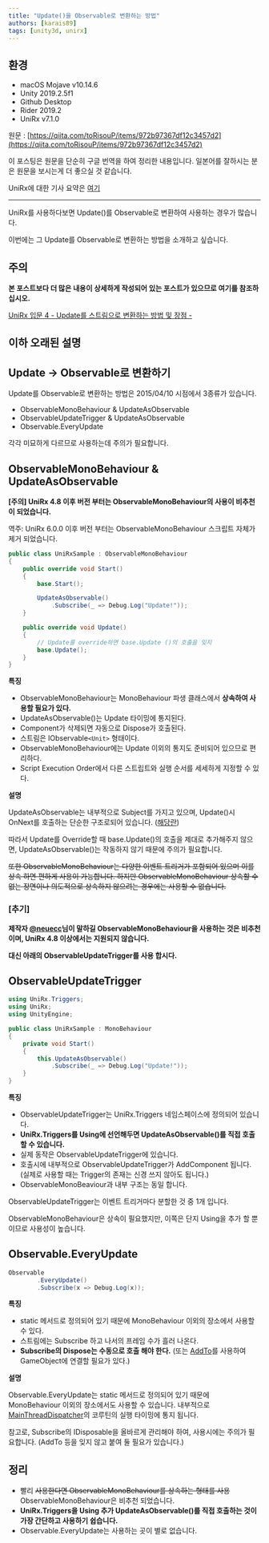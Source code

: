 ```yaml
---
title: "Update()을 Observable로 변환하는 방법"
authors: [karais89]
tags: [unity3d, unirx]
---
```


## 환경

- macOS Mojave v10.14.6
- Unity 2019.2.5f1
- Github Desktop
- Rider 2019.2
- UniRx v7.1.0

원문 : [https://qiita.com/toRisouP/items/972b97367df12c3457d2](https://qiita.com/toRisouP/items/972b97367df12c3457d2)

이 포스팅은 원문을 단순히 구글 번역을 하여 정리한 내용입니다. 일본어를 잘하시는 분은 원문을 보시는게 더 좋으실 것 같습니다. 

UniRx에 대한 기사 요약은 [여기](https://qiita.com/toRisouP/items/48b9fa25df64d3c6a392)

---

UniRx를 사용하다보면 Update()를 Observable로 변환하여 사용하는 경우가 많습니다.

이번에는 그 Update를 Observable로 변환하는 방법을 소개하고 싶습니다.

## 주의

**본 포스트보다 더 많은 내용이 상세하게 작성되어 있는 포스트가 있으므로 여기를 참조하십시오.**

[UniRx 입문 4 - Update를 스트림으로 변환하는 방법 및 장점 -](https://qiita.com/toRisouP/items/30c576c7b0a99f41fb87)

## 이하 오래된 설명

## Update → Observable로 변환하기

Update를 Observable로 변환하는 방법은 2015/04/10 시점에서 3종류가 있습니다.

- ObservableMonoBehaviour & UpdateAsObservable
- ObservableUpdateTrigger & UpdateAsObservable
- Observable.EveryUpdate

각각 미묘하게 다르므로 사용하는데 주의가 필요합니다.

## ObservableMonoBehaviour & UpdateAsObservable

**[주의] UniRx 4.8 이후 버전 부터는 ObservableMonoBehaviour의 사용이 비추천이 되었습니다.**

역주: UniRx 6.0.0 이후 버전 부터는 ObservableMonoBehaviour 스크립트 자체가 제거 되었습니다.

```csharp
public class UniRxSample : ObservableMonoBehaviour
{
    public override void Start()
    {
        base.Start();

        UpdateAsObservable()
            .Subscribe(_ => Debug.Log("Update!"));
    }

    public override void Update()
    {
        // Update를 override하면 base.Update ()의 호출을 잊지
        base.Update();   
    }
}
```

**특징**

- ObservableMonoBehaviour는 MonoBehaviour 파생 클래스에서 **상속하여 사용할 필요가 있다.**
- UpdateAsObservable()는 Update 타이밍에 통지된다.
- Component가 삭제되면 자동으로 Dispose가 호출된다.
- 스트림은 IObservable`<Unit>` 형태이다.
- ObservableMonoBehaviour에는 Update 이외의 통지도 준비되어 있으므로 편리하다.
- Script Execution Order에서 다른 스트립트와 실행 순서를 세세하게 지정할 수 있다.

**설명**

UpdateAsObservable는 내부적으로 Subject를 가지고 있으며, Update()시 OnNext를 호출하는 단순한 구조로되어 있습니다. ([해당란](https://github.com/neuecc/UniRx/blob/4.8.0/Assets/UniRx/Scripts/UnityEngineBridge/ObservableMonoBehaviour.cs#L752-L755))

따라서 Update를 Override할 때 base.Update()의 호출을 제대로 추가해주지 않으면, UpdateAsObservable()는 작동하지 않기 때문에 주의가 필요합니다.

~~또한 ObservableMonoBehaviour는 다양한 이벤트 트리거가 포함되어 있으며 이를 상속 하면 편하게 사용이 가능합니다. 하지만 ObservableMonoBehaviour 상속할 수 없는 장면이나 의도적으로 상속하지 않으려는 경우에는 사용할 수 없습니다.~~

### [추기]

**제작자 [@neuecc](https://qiita.com/neuecc)님이 말하길 ObservableMonoBehaviour을 사용하는 것은 비추천이며, UniRx 4.8 이상에서는 지원되지 않습니다.**

**대신 아래의 ObservableUpdateTrigger를 사용 합시다.**

## ObservableUpdateTrigger

```csharp
using UniRx.Triggers;
using UniRx;
using UnityEngine;

public class UniRxSample : MonoBehaviour
{
    private void Start()
    {
        this.UpdateAsObservable()
            .Subscribe(_ => Debug.Log("Update!"));
    }
}
```

**특징**

- ObservableUpdateTrigger는 UniRx.Triggers 네임스페이스에 정의되어 있습니다.
- **UniRx.Triggers를 Using에 선언해두면 UpdateAsObservable()를 직접 호출할 수 있습니다.**
- 실제 동작은 ObservableUpdateTrigger에 있습니다.
- 호출시에 내부적으로 ObservableUpdateTrigger가 AddComponent 됩니다. (실제로 사용할 때는 Trigger의 존재는 신경 쓰지 않아도 됩니다.)
- ObservableMonoBeaviour과 내부 구조는 동일 합니다.

ObservableUpdateTrigger는 이벤트 트리거마다 분할한 것 중 1개 입니다.

ObservableMonoBehaviour은 상속이 필요했지만, 이쪽은 단지 Using을 추가 할 뿐이므로 사용성이 높습니다.

## Observable.EveryUpdate

```csharp
Observable
        .EveryUpdate()
        .Subscribe(x => Debug.Log(x));
```

**특징**

- static 메서드로 정의되어 있기 때문에 MonoBehaviour 이외의 장소에서 사용할 수 있다.
- 스트림에는 Subscribe 하고 나서의 프레임 수가 흘러 나온다.
- **Subscribe의 Dispose는 수동으로 호출 해야 한다.** (또는 [AddTo](2019/10/10/UniRx-Connect-the-Dispose-of-the-Subscribe-to-the-GameObject)를 사용하여 GameObject에 연결할 필요가 있다.)

**설명**

Observable.EveryUpdate는 static 메서드로 정의되어 있기 때문에 MonoBehaviour 이외의 장소에서도 사용할 수 있습니다. 내부적으로 [MainThreadDispatcher](https://github.com/neuecc/UniRx/tree/7.1.0#microcoroutine)의 코루틴의 실행 타이밍에 통지 됩니다.

참고로, Subscribe의 IDisposable을 올바르게 관리해야 하여, 사용시에는 주의가 필요합니다. (AddTo 등을 잊지 않고 붙여 둘 필요가 있습니다.)

## 정리

- 빨리 ~~사용한다면 ObservableMonoBehaviour를 상속하는 형태를 사용~~ ObservableMonoBehaviour은 비추천 되었습니다.
- **UniRx.Triggers을 Using 추가 UpdateAsObservable()를 직접 호출하는 것이 가장 간단하고 사용하기 쉽습니다.**
- Observable.EveryUpdate는 사용하는 곳이 별로 없습니다.